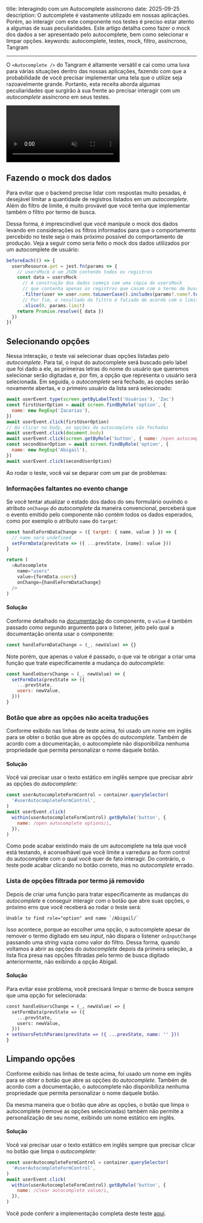 title: Interagindo com um Autocomplete assíncrono
date: 2025-09-25
description: O autcomplete é vastamente utilizado em nossas aplicações. Porém, ao interagir com este componente nos testes é preciso estar atento a algumas de suas peculiaridades. Este artigo detalha como fazer o mock dos dados a ser apresentado pelo autocomplete, bem como selecionar e limpar opções.
keywords: autocomplete, testes, mock, filtro, assíncrono, Tangram

---

O `<Autocomplete />` do Tangram é altamente versátil e cai como uma luva para várias situações dentro das nossas aplicações, fazendo com que a probabilidade de você precisar implementar uma tela que o utilize seja razoavelmente grande. Portanto, esta receita aborda algumas peculiaridades que surgirão à sua frente ao precisar interagir com um *autocomplete* assíncrono em seus testes.

<p>
  <video autoplay loop playsinline muted>
    <source src="../media/user-autocomplete.mp4" type="video/mp4" />
  </video>  
</p>

## Fazendo o mock dos dados

Para evitar que o backend precise lidar com respostas muito pesadas, é desejável limitar a quantidade de registros listados em um *autocomplete*. Além do filtro de limite, é muito provável que você tenha que implementar também o filtro por termo de busca.

Dessa forma, é imprescindível que você manipule o mock dos dados levando em considerações os filtros informados para que o comportamento percebido no teste seja o mais próximo possível do comportamento de produção. Veja a seguir como seria feito o mock dos dados utilizados por um autocomplete de usuário:

``` javascript
beforeEach(() => {
  usersResource.get = jest.fn(params => {
    // usersMock é um JSON contendo todos os registros
    const data = usersMock
      // A construção dos dados começa com uma cópia do usersMock
      // que contenha apenas os registros que casam com o termo de busca (name)
      .filter(user => user.name.toLowerCase().includes(params?.name?.toLowerCase() || ''))
      // Por fim, o resultado do filtro é fatiado de acordo com o limite informado
      .slice(0, params.limit)
    return Promise.resolve({ data })
  })
})
```

## Selecionando opções

Nessa interação, o teste vai selecionar duas opções listadas pelo *autocomplete*. Para tal, o input do autocomplete será buscado pelo label que foi dado a ele, as primeiras letras do nome do usuário que queremos selecionar serão digitadas e, por fim, a opção que representa o usuário será selecionada. Em seguida, o *autocomplete* será fechado, as opções serão novamente abertas, e o primeiro usuário da lista será selecionado:

``` javascript
await userEvent.type(screen.getByLabelText('Usuários'), 'Zac')
const firstUserOption = await screen.findByRole('option', {
  name: new RegExp('Zacarias'),
})
await userEvent.click(firstUserOption)
// Ao clicar no body, as opções do autocomplete são fechadas
await userEvent.click(document.body)
await userEvent.click(screen.getByRole('button', { name: /open autocomplete options/i }))
const secondUserOption = await screen.findByRole('option', {
  name: new RegExp('Abigail'),
})
await userEvent.click(secondUserOption)
```

Ao rodar o teste, você vai se deparar com um par de problemas:

### Informações faltantes no evento change

Se você tentar atualizar o estado dos dados do seu formulário ouvindo o atributo `onChange` do *autocomplete* da maneira convencional, perceberá que o evento emitido pelo componente não contém todos os dados esperados, como por exemplo o atributo `name` do `target`:

``` javascript
const handleFormDataChange = ({ target: { name, value } }) => {
  // name será undefined
  setFormData(prevState => ({ ...prevState, [name]: value }))
}

return (
  <Autocomplete
    name="users"
    value={formData.users}
    onChange={handleFormDataChange}
  />
)
```

#### Solução

Conforme detalhado na [documentação](https://tangram.rdstation.com.br/docs/components/autocomplete/) do componente, o `value` é também passado como segundo argumento para o listener, jeito pelo qual a documentação orienta usar o componente:

``` javascript
const handleFormDataChange = (_, newValue) => {}
```

Note porém, que apenas o value é passado, o que vai te obrigar a criar uma função que trate especificamente a mudança do *autocomplete*:
``` javascript
const handleUsersChange = (_, newValue) => {
  setFormData(prevState => ({
    ...prevState,
    users: newValue,
  }))
}
```

### Botão que abre as opções não aceita traduções

Conforme exibido nas linhas de teste acima, foi usado um nome em inglês para se obter o botão que abre as opções do *autocomplete*. Também de acordo com a documentação, o autocomplete não disponibiliza nenhuma propriedade que permita personalizar o nome daquele botão.

#### Solução

Você vai precisar usar o texto estático em inglês sempre que precisar abrir as opções do *autocomplete*:
``` javascript
const userAutocompleteFormControl = container.querySelector(
  '#userAutocompleteFormControl',
)
await userEvent.click(
  within(userAutocompleteFormControl).getByRole('button', {
    name: /open autocomplete options/i,
  }),
)
```

Como pode acabar existindo mais de um autocomplete na tela que você está testando, é aconselhável que você limite a varredura ao form control do autocomplete com o qual você quer de fato interagir. Do contrário, o teste pode acabar clicando no botão correto, mas no *autocomplete* errado.

### Lista de opções filtrada por termo já removido

Depois de criar uma função para tratar especificamente as mudanças do *autocomplete* e conseguir interagir com o botão que abre suas opções, o próximo erro que você receberá ao rodar o teste será:
```
Unable to find role="option" and name `/Abigail/`
```
Isso acontece, porque ao escolher uma opção, o autocomplete apesar de remover o termo digitado em seu *input*, não dispara o listener `onInputChange` passando uma *string* vazia como valor do filtro. Dessa forma, quando voltamos a abrir as opções do *autocomplete* depois da primeira seleção, a lista fica presa nas opções filtradas pelo termo de busca digitado anteriormente, não exibindo a opção Abigail.

#### Solução

Para evitar esse problema, você precisará limpar o termo de busca sempre que uma opção for selecionada:
``` diff
const handleUsersChange = (_, newValue) => {
  setFormData(prevState => ({
    ...prevState,
    users: newValue,
  }))
+ setUsersFetchParams(prevState => ({ ...prevState, name: '' }))
}
```

## Limpando opções

Conforme exibido nas linhas de teste acima, foi usado um nome em inglês para se obter o botão que abre as opções do *autocomplete*. Também de acordo com a documentação, o autocomplete não disponibiliza nenhuma propriedade que permita personalizar o nome daquele botão.

Da mesma maneira que o botão que abre as opções, o botão que limpa o autocomplete (remove as opções selecionadas) também não permite a personalização de seu nome, exibindo um nome estático em inglês.

#### Solução

Você vai precisar usar o texto estático em inglês sempre que precisar clicar no botão que limpa o *autocomplete*:
``` javascript
const userAutocompleteFormControl = container.querySelector(
  '#userAutocompleteFormControl',
)
await userEvent.click(
  within(userAutocompleteFormControl).getByRole('button', {
    name: /clear autocomplete value/i,
  }),
)
```

Você pode conferir a implementação completa deste teste [aqui](https://github.com/ResultadosDigitais/booblie/blob/50e5b610f9ab140d5c4ea8390c83ede766466a31/packages/main/src/views/UserAutocomplete/UserAutocomplete.test.js).
